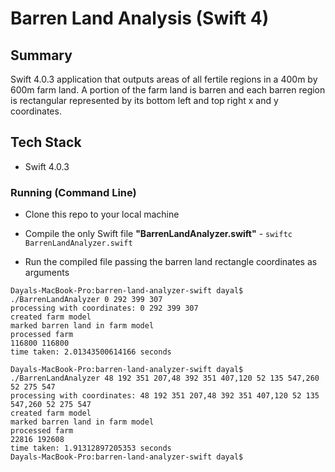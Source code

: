 # Barren Land Analysis (Swift 4)

## Summary

Swift 4.0.3 application that outputs areas of all fertile regions in a 400m by 600m farm land. A portion of the farm land is barren and each barren region is rectangular represented by its bottom left and top right x and y coordinates.

## Tech Stack

* Swift 4.0.3

### Running (Command Line)

* Clone this repo to your local machine

* Compile the only Swift file  **"BarrenLandAnalyzer.swift"** - `swiftc BarrenLandAnalyzer.swift`

* Run the compiled file passing the barren land rectangle coordinates as arguments

<pre><code>Dayals-MacBook-Pro:barren-land-analyzer-swift dayal$ ./BarrenLandAnalyzer 0 292 399 307
processing with coordinates: 0 292 399 307
created farm model
marked barren land in farm model
processed farm
116800 116800
time taken: 2.01343500614166 seconds

Dayals-MacBook-Pro:barren-land-analyzer-swift dayal$ ./BarrenLandAnalyzer 48 192 351 207,48 392 351 407,120 52 135 547,260 52 275 547
processing with coordinates: 48 192 351 207,48 392 351 407,120 52 135 547,260 52 275 547
created farm model
marked barren land in farm model
processed farm
22816 192608
time taken: 1.91312897205353 seconds
Dayals-MacBook-Pro:barren-land-analyzer-swift dayal$</code></pre>
